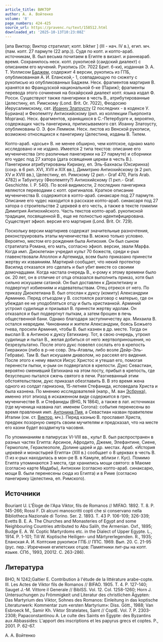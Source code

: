 ```yaml
---
article_title: ВИКТОР
author: А. А. Войтенко
volume: '8'
page_numbers: 424-425
source_url: https://pravenc.ru/text/158512.html
downloaded_at: '2025-10-13T10:23:08Z'
---
```


[апа Виктор; Виктор стратилат; копт. biktwr
] (III - нач. IV в.), егип. мч. (пам. копт. 27 пармуте (22 апр.)). Судя по копт. и копто-араб. источникам, В. был весьма почитаем в Египте в визант. и раннеараб. время. Сохранилось неск. копт. рукописей (саидский диалект) с описанием его мучений. Рукопись (Or. 7022 Брит. б-ки), изданная Э. А. Т. Уоллисом [Баджем](https://pravenc.ru/text/Баджем.html), содержит 4 версии, рукопись из ГПБ, опубликованная А. И. Еланской,- 1, совпадающую по сюжету с рукописью из опубликованных Баджем. Неск. фрагментов мартирия В. хранятся во Французской национальной б-ке (Париж); фрагменты перевода этого сочинения на бохайрский диалект копт. языка издал Ф. Росси. Существуют также панегирики в честь В., атрибутированные Целестину, еп. Римскому (Lond. Brit. Or. 7022), Феодосию Иерусалимскому, свт. [Иоанну Златоусту](<https://pravenc.ru/text/Иоанну Златоусту.html>) (2 последних - в кодексе У. Буриана) и Феопемпту Антиохийскому (ркп. из коллекции Пьерпонта Моргана). Неск. фрагментов, хранящихся в С.-Петербурге и, вероятно, содержащих часть панегирика, приписываемого свт. Иоанну Златоусту, опубликованы О. Э. фон Леммом. Неск. листов из Венской рукописи, возможно относящихся к панегирику Целестина, изданы В. Тилем.

Копто-араб. «досье» В. не менее обширно, чем коптское, однако мало исследовано и не издано. Имеется 2 типа текстов: описание его мученичества (это различные панегирики на 27 пармуте) и сборники его чудес под 27 хатора (дата освящения церкви в честь В.). Панегирики атрибутированы Кириаку, еп. Эль-Бахнасы (Оксиринха) (сохр. в 6 ркп. XVI, XVII и XIX вв.), Димитрию Антиохийскому (в 2 ркп. XV и XVIII вв.), Целестину, еп. Римскому (2 ркп.- Graf 470, Paris Arab. 4782) и Табунтусу (Феопемпту?) Антиохийскому (1 ркп.- Graf. Geschichte. I. P. 540). По всей видимости, 2 последних панегирика являются переводами с копт. оригиналов. Краткое описание мученичества В. содержится в копто-араб. синаксаре под 27 пармуте. Описание его чудес находится в рассказе копто-араб. синаксаря под 27 хатора о строительстве 2 церквей в его честь, а также в тексте гомилии Димитрия Антиохийского. Часть текстов копто-араб. рукописной традиции, посвященной В., еще не полностью идентифицирована. Существует эфиоп. версия его мартирия (Lond. Brit. Or. 729).

Поскольку версии мартириев содержат значительные разночтения, реконструировать этапы мученичества В. можно только условно. Вероятно, местом его рождения была Антиохия. Он был сыном стратилата Романа, его мать, согласно эфиоп. версии, звали Марфа. Когда имп. Диоклетиан учредил культ 70 божеств, среди к-рых главенствовали Аполлон и Артемида, всем было приказано принести жертву их изваяниям. Мартирий сообщает, что некий протектор Василид отказался это сделать и был убит вместе со своими домочадцами. Когда настала очередь В., к-рому к этому времени было ок. 20 лет, он в отличие от отца отказался выполнить приказ, хотя был сильно искушаем сатаной. Он был доставлен к Диоклетиану и подвергнут избиениям и издевательствам. Отец отрекся от него. По приказу Диоклетиана В. был отослан к дуксу (комиту) Александрии Арминию. Перед отъездом у В. состоялся разговор с матерью, где он убеждал ее не уподобляться отцу и быть христианкой. Арминий устроил судилище и призывал В. принести жертву идолам. Он отказался и был подвергнут пыткам, а затем брошен в печь общественной бани. Однако благодаря заступничеству арх. Михаила В. остался невредим. Чиновники и жители Александрии, боясь Божьего гнева, просили Арминия, чтобы В. был казнен в др. месте. Тогда он выслал В. в Антиною к дуксу Евтихиану. Тот, в свою очередь, утроил судилище и пытал В., желая добиться от него жертвоприношения, но безрезультатно. После этого дукс повелел сослать его в крепость Гиеракион (либо в р-не совр. Эль-Атавлы, либо возле Дейр-Эль-Гебрави). Там В. был искушаем диаволом, но рассеял его видения. После этого к нему явился Иисус Христос и утешал его, помогая перенести пытки, к-рым он подвергался в крепости. Дукс Севастиан, вероятно сменивший Евтихиана на этом посту, прибыл в крепость, где безуспешно пытался сжечь святого в печи. Разгневанный этим обстоятельством, дукс приказал обезглавить В. В это время жена одного из солдат гарнизона, 15-летняя Стефанида, исповедала Христа и была казнена. По мнению исследователей (напр., М. ван [Эсбрука](https://pravenc.ru/text/Эсбрука.html)), именно этот эпизод в искаженном виде содержится в греч. мученичестве В. и Стефаниды (BHG, N 1864), а также в лат. источниках (где мученица названа лат. именем Corona): события перенесены во время правления имп. [Антонина Пия](<https://pravenc.ru/text/Антонин Пий.html>), а Севастиан назван правителем Италии (см. ст. [Виктор](https://pravenc.ru/text/Виктор.html), мч.). Перед казнью В. прославил Христа, предрек позорную смерть своим мучителям и предсказал, что на месте его казни будет воздвигнута часовня.

По упоминаниям в папирусах VI-VIII вв., культ В. был распространен в разных частях Египта: Арсиное, Афродито, Джеме, Элефантине, Сиене, Гермополе, Гераклеополе, Долине царей и др. местах. Араб. «История церквей и монастырей Египта» (XIII в.) сообщает о 8 церквах в честь В. (1 из к-рых находилась в мон-ре В. в Камуле, вблизи г. Кус). Помимо Египта упоминаются 3 места, где хранились мощи святого: в Маюме (согласно карте Мадабы), Антиохии (согласно копто-араб. синаксарю, мощи В. были перенесены сюда из Египта) и в Риме (согласно панегирику Целестина, еп. Римского).

## Источники

Bouriant U. L'Éloge de l'Apa Viktor, fils de Romanos // MIFAO. 1892. T. 8. P. 145-266; Rossi F. Di alcuni manoscritti copti che si conservano nella Bibliotheca Nazionale di Torino. Ser. 2. 1893. T. 43 P. 106-109; 326-339; Evetts B. E. A. The Churches and Monasteries of Egypt and some Neighbouring Countries attributed to Abu Salih, the Armenian. Oxf., 1895; Budge E. A. W. Coptic Martyrdoms etc. in the Dialect of Upper Egypte. L., 1914. P. 1-101; Till W. Koptische Heiligen- und Märtyrerlegenden. R., 1935; Еланская А. И. Коптские рукописи ГПБ // ППС. 1969. Вып. 20. С. 21-95 (рус. пер.: Изречения египетских отцов: Памятники лит-ры на копт. языке. СПб., 1993, 20012. С. 263-286).

## Литература

BHO, N 1242;Galtier E. Contribution à l'étude de la littérature arabe-copte. III. Les Actes de Viktor fils de Romanos // BIFAO. 1905. T. 4. P. 127-140; Sauget J.-M. Vittore il Generale // BiblSS. Vol. 12. Col. 1258-1260; Horn J. Untersuchungen zu Frömmigkeit und Literatur des christlichen Ägypten: Das Martyrium des Viktor, Sohnes des Romanos: Einleitung in das koptische Literaturwerk: Kommentar zum «ersten Martyrium»: Diss. Gött., 1988; Van Esbroeck M., Samir Kh. Viktor Stratelates, Saint // CoptE. Vol. 7. P. 2303-2308; Papaconstantinou A. Le culte des Saints en Égypte: des Byzantins aux Abbassides: L'apport des inscriptions et les papyrus grecs et coptes. P., 2001. P. 62-67.

А. А. Войтенко
